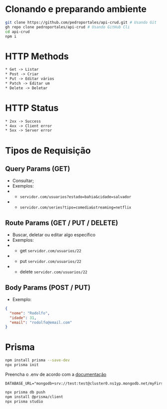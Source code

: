 # Clonando e preparando ambiente

```sh
git clone https://github.com/pedroportales/api-crud.git # Usando Git
gh repo clone pedroportales/api-crud # Usando GitHub Cli
cd api-crud
npm i
```

# HTTP Methods
```txt
* Get -> Listar
* Post -> Criar
* Put -> Editar vários
* Patch -> Editar um
* Delete -> Deletar
```

# HTTP Status
```txt
* 2xx -> Success
* 4xx -> Client error
* 5xx -> Server error
```

# Tipos de Requisição

## Query Params (GET)
* Consultar;
* Exemplos:
* * `servidor.com/usuarios?estado=bahia&cidade=salvador`
* * `servidor.com/series?tipo=comedia&streaming=netflix`

## Route Params (GET / PUT / DELETE)
* Buscar, deletar ou editar algo específico
* Exemplos:
* * get `servidor.com/usuarios/22`
* * put `servidor.com/usuarios/22`
* * delete `servidor.com/usuarios/22`

## Body Params (POST / PUT)
* Exemplo:
```json
{
  "nome": "Rodolfo",
  "idade": 31,
  "email": "rodolfo@email.com"
}
```

# Prisma
```sh
npm install prisma --save-dev
npx prisma init
```

Preencha o .env de acordo com a [documentação](https://www.prisma.io/docs/getting-started/setup-prisma/start-from-scratch/mongodb-node-mongodb)
```.env
DATABASE_URL="mongodb+srv://test:test@cluster0.ns1yp.mongodb.net/myFirstDatabase
```

```sh
npx prisma db push
npm install @prisma/client
npx prisma studio
```